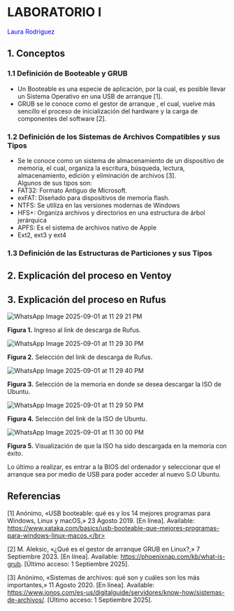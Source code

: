 # LABORATORIO I
<font color="blue">Laura Rodriguez</font>

## 1. Conceptos
### 1.1 Definición de Booteable y GRUB
+ Un Booteable es una especie de aplicación, por la cual, es posible llevar un Sistema Operativo en una USB de arranque [1].
+ GRUB se le conoce como el gestor de arranque , el cual, vuelve más sencillo el proceso de inicialización del hardware y la carga de componentes del software [2].
### 1.2 Definición de los Sistemas de Archivos Compatibles y sus Tipos
+ Se le conoce como un sistema de almacenamiento de un dispositivo de memoria, el cual, organiza la escritura, búsqueda, lectura, almacenamiento, edición y eliminación de archivos [3].</br>
Algunos de sus tipos son:</br>
+ FAT32: Formato Antiguo de Microsoft. </br> 
+ exFAT: Diseñado para dispositivos de memoria flash.</br> 
+ NTFS: Se utiliza en las versiones modernas de Windows</br>
+ HFS+: Organiza archivos y directorios en una estructura de árbol jerárquica</br>  
+ APFS: Es el sistema de archivos nativo de Apple</br> 
+ Ext2, ext3 y ext4</br>
### 1.3 Definición de las Estructuras de Particiones y sus Tipos

## 2. Explicación del proceso en Ventoy 

## 3. Explicación del proceso en Rufus

![WhatsApp Image 2025-09-01 at 11 29 21 PM](https://github.com/user-attachments/assets/fff9ad5b-c424-438b-9253-9d51ab52cb74)</br>

<strong>Figura 1.</strong> Ingreso al link de descarga de Rufus.

![WhatsApp Image 2025-09-01 at 11 29 30 PM](https://github.com/user-attachments/assets/37207c6d-d8dd-4eb9-b517-d963de489991)</br>

<strong>Figura 2.</strong> Selección del link de descarga de Rufus.

![WhatsApp Image 2025-09-01 at 11 29 40 PM](https://github.com/user-attachments/assets/e6893c38-d4b4-40c9-90d3-ebcff6264da8)</br>

<strong>Figura 3.</strong> Selección de la memoria en donde se desea descargar la ISO de Ubuntu.

![WhatsApp Image 2025-09-01 at 11 29 50 PM](https://github.com/user-attachments/assets/164333c1-c0f0-41c8-adc4-5f11ac820932)</br>

<strong>Figura 4.</strong> Selección del link de la ISO de Ubuntu.

![WhatsApp Image 2025-09-01 at 11 30 00 PM](https://github.com/user-attachments/assets/dd7f1971-8d98-46f8-be21-32e7532cb384)</br>

<strong>Figura 5.</strong> Visualización de que la ISO ha sido descargada en la memoria con éxito.

Lo último a realizar, es entrar a la BIOS del ordenador y seleccionar que el arranque sea por medio de USB para poder acceder al nuevo S.O Ubuntu.

## Referencias
[1] 	Anónimo, «USB booteable: qué es y los 14 mejores programas para Windows, Linux y macOS,» 23 Agosto 2019. [En línea]. Available: https://www.xataka.com/basics/usb-booteable-que-mejores-programas-para-windows-linux-macos.</br>

[2] 	M. Aleksic, «¿Qué es el gestor de arranque GRUB en Linux?,» 7 Septiembre 2023. [En línea]. Available: https://phoenixnap.com/kb/what-is-grub. [Último acceso: 1 Septiembre 2025].</br>

[3] 	Anónimo, «Sistemas de archivos: qué son y cuáles son los más importantes,» 11 Agosto 2020. [En línea]. Available: https://www.ionos.com/es-us/digitalguide/servidores/know-how/sistemas-de-archivos/. [Último acceso: 1 Septiembre 2025].</br>











